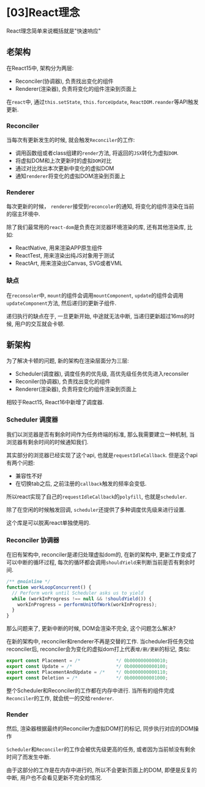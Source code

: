 # [03]React理念

React理念简单来说概括就是"快速响应"

## 老架构

在React15中, 架构分为两层:

- Reconciler(协调器), 负责找出变化的组件
- Renderer(渲染器), 负责将变化的组件渲染到页面上

在`react`中, 通过`this.setState`, `this.forceUpdate`, `ReactDOM.reander`等API触发更新. 

### Reconciler

当每次有更新发生的时候, 就会触发`Reconciler`的工作:

- 调用函数组或者class组建的`render`方法, 将返回的`JSX`转化为虚拟`DOM`.
- 将虚拟DOM和上次更新时的虚拟`DOM`对比
- 通过对比找出本次更新中变化的虚拟DOM
- 通知`renderer`将变化的虚拟DOM渲染到页面上

### Renderer

每次更新的时候， `renderer`接受到`reconcoler`的通知, 将变化的组件渲染在当前的宿主环境中.

除了我们最常用的`react-dom`是负责在浏览器环境渲染的库, 还有其他渲染库, 比如:

- ReactNative, 用来渲染APP原生组件
- ReactTest, 用来渲染出纯JS对象用于测试
- ReactArt, 用来渲染出Canvas, SVG或者VML

### 缺点

在`reconsoler`中, `mount`的组件会调用`mountComponent`, `update`的组件会调用`updateComponent`方法, 然后递归的更新子组件.

递归执行的缺点在于, 一旦更新开始, 中途就无法中断, 当递归更新超过16ms的时候, 用户的交互就会卡顿.

## 新架构

为了解决卡顿的问题, 新的架构在渲染层面分为三层:

- Scheduler(调度器), 调度任务的优先级, 高优先级任务优先进入reconsiler
- Reconiler(协调器), 负责找出变化的组件
- Renderer(渲染器), 负责将变化的组件渲染到页面上

相较于React15, React16中新增了调度器.

### Scheduler 调度器

我们以浏览器是否有剩余时间作为任务终端的标准, 那么我需要建立一种机制, 当浏览器有剩余时间的时候通知我们.

其实部分的浏览器已经实现了这个api, 也就是`requestIdleCallback`. 但是这个api有两个问题:

- 兼容性不好
- 在切换tab之后, 之前注册的`callback`触发的频率会变低.

所以react实现了自己的`requestIdleCallback`的`polyfill`, 也就是`scheduler`.

除了在空闲的时候触发回调, `scheduler`还提供了多种调度优先级来进行设置.

这个库是可以脱离react单独使用的.

### Reconciler 协调器

在旧有架构中, reconciler是递归处理虚拟dom的, 在新的架构中, 更新工作变成了可以中断的循环过程, 每次的循环都会调用`shouldYield`来判断当前是否有剩余时间.

```js
/** @noinline */
function workLoopConcurrent() {
  // Perform work until Scheduler asks us to yield
  while (workInProgress !== null && !shouldYield()) {
    workInProgress = performUnitOfWork(workInProgress);
  }
}
```

那么问题来了, 更新中断的时候, DOM会渲染不完全, 这个问题怎么解决?

在新的架构中, reconciler和renderer不再是交替的工作. 当cheduler将任务交给reconciler后, reconciler会为变化的虚拟dom打上代表`增/删/更新`的标记, 类似:

```js
export const Placement = /*             */ 0b0000000000010;
export const Update = /*                */ 0b0000000000100;
export const PlacementAndUpdate = /*    */ 0b0000000000110;
export const Deletion = /*              */ 0b0000000001000;
```

整个Scheduler和Reconciler的工作都在内存中进行. 当所有的组件完成`Reconciler`的工作, 就会统一的交给`renderer`.

### Render 

然后, 渲染器根据最终的Reconciler为虚拟DOM打的标记, 同步执行对应的DOM操作

`Scheduler`和`Reconciler`的工作会被优先级更高的任务, 或者因为当前帧没有剩余时间了而发生中断.

由于这部分的工作是在内存中进行的, 所以不会更新页面上的DOM, 即便是反复的中断, 用户也不会看见更新不完全的情况.

